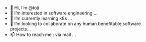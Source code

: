 - 👋 Hi, I’m @toji
- 👀 I’m interested in software engineering ...
- 🌱 I’m currently learning k8s ...
- 💞️ I’m looking to collaborate on any human benefitable software projects...
- 📫 How to reach me : via mail ...

<!---
tojimato/tojimato is a ✨ special ✨ repository because its `README.md` (this file) appears on your GitHub profile.
You can click the Preview link to take a look at your changes.
--->
